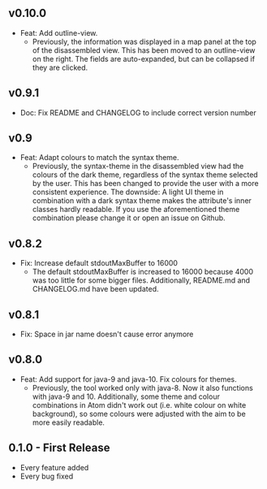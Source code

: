 ## v0.10.0
* Feat: Add outline-view.
    * Previously, the information was displayed in a map panel at the top of the
    disassembled view. This has been moved to an outline-view on the right.
    The fields are auto-expanded, but can be collapsed if they are clicked.

## v0.9.1
* Doc: Fix README and CHANGELOG to include correct version number

## v0.9
* Feat: Adapt colours to match the syntax theme.
    * Previously, the syntax-theme in the disassembled view
    had the colours of the dark theme, regardless of the syntax
    theme selected by the user. This has been changed to provide
    the user with a more consistent experience.
    The downside: A light UI theme in combination with a dark syntax
    theme makes the attribute's inner classes hardly readable.
    If you use the aforementioned theme combination please change it
    or open an issue on Github.

## v0.8.2
* Fix: Increase default stdoutMaxBuffer to 16000
    * The default stdoutMaxBuffer is increased to 16000 because 4000
    was too little for some bigger files.
    Additionally, README.md and CHANGELOG.md have been updated.

## v0.8.1
* Fix: Space in jar name doesn't cause error anymore

## v0.8.0
* Feat: Add support for java-9 and java-10. Fix colours for themes.
    * Previously, the tool worked only with java-8. Now it also functions
    with java-9 and 10.
    Additionally, some theme and colour combinations
    in Atom didn't work out (i.e. white colour on white background), so
    some colours were adjusted with the aim to be more easily readable.

## 0.1.0 - First Release
* Every feature added
* Every bug fixed
